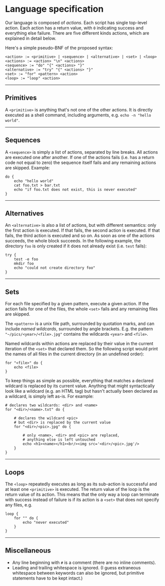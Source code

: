 # Language specification

Our language is composed of *actions*. Each script has single top-level action. Each action has a return value, with `0` indicating success and everything else failure. There are five different kinds actions, which are explained in detail below. 

Here's a simple pseudo-BNF of the proposed syntax:

	<action> := <primitive> | <sequence> | <alternative> | <set> | <loop>
	<actions> := <action> "\n" <actions>
	<sequence> := "do" "{" <actions> "}"
	<alternative> := "try" "{" <actions> "}"
	<set> := "for" <pattern> <action>
	<loop> := "loop" <action>

-----------------------------------------

## Primitives

A `<primitive>` is anything that's not one of the other actions. It is directly executed as a shell command, including arguments, e.g. `echo -n "hello world"`.

-----------------------------------------

## Sequences

A `<sequence>` is simply a list of actions, separated by line breaks. All actions are executed one after another. If one of the actions fails (i.e. has a return code not equal to zero) the sequence itself fails and any remaining actions are skipped. Example:

	do {
		echo "hello world"
		cat foo.txt > bar.txt
		echo "if foo.txt does not exist, this is never executed"
	}

-----------------------------------------

## Alternatives

An `<alternative>` is also a list of actions, but with different semantics: only the first action is executed. If that fails, the second action is executed. If that fails, the third action is executed and so on. As soon as one of the actions succeeds, the whole block succeeds. In the following example, the directory `foo` is only created if it does not already exist (i.e. `test` fails):

	try {
		test -e foo
		mkdir foo
		echo "could not create directory foo"
	}

-----------------------------------------

## Sets

For each file specified by a given pattern, execute a given action. If the action fails for one of the files, the whole `<set>` fails and any remaining files are skipped.
	
The `<pattern>` is a unix file path, surrounded by quotation marks, and can include *named wildcards*, surrounded by angle brackets. E.g. the pattern `"~/pics/<year>/<file>.jpg"` contains the wildcards `<year>` and `<file>`.
	
Named wildcards within actions are replaced by their value in the current iteration of the `<set>` that declared them. So the following script would print the names of all files in the current directory (in an undefined order):
	
	for "<file>" do {
		echo <file>
	}
	
To keep things as simple as possible, everything that matches a declared wildcard is replaced by its current value. Anything that might 	syntactically look like a wildcard (e.g. an HTML tag) but hasn't actually been declared as a wildcard, is simply left as-is. For example:

	# declares two wildcards: <dir> and <name>
	for "<dir>/<name>.txt" do {

		# declares the wildcard <pic> 
		# but <dir> is replaced by the current value
		for "<dir>/<pic>.jpg" do {

			# only <name>, <dir> and <pic> are replaced,
			# anything else is left untouched
			echo <h1><name></h1><br/><img src='<dir>/<pic>.jpg'/>
		}
	}
	
-----------------------------------------

## Loops
	
The `<loop>` repeatedly executes as long as its sub-action is successful and at least one `<primitive>` is executed. The return value of the loop is the return value of its action. This means that the only way a loop can terminate with success instead of failure is if its action is a `<set>` that does not specify any files, e.g.
	
	loop {
		for "" do {
			echo "never executed"
		}
	}
	
-----------------------------------------

## Miscellaneous

- Any line beginning with `#` is a comment (there are no inline comments).
- Leading and trailing whitespace is ignored. (I guess extraneous whitespace between keywords can also be ignored, but primitive statements have to be kept intact.)
